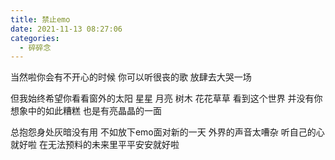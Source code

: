 ```yaml
---
title: 禁止emo
date: 2021-11-13 08:27:06
categories:
  - 碎碎念
---
```


当然啦你会有不开心的时候 你可以听很丧的歌 放肆去大哭一场

但我始终希望你看看窗外的太阳 星星 月亮 树木 花花草草 看到这个世界 并没有你想象中的如此糟糕 也是有亮晶晶的一面

总抱怨身处灰暗没有用 不如放下emo面对新的一天 外界的声音太嘈杂 听自己的心就好啦 在无法预料的未来里平平安安就好啦